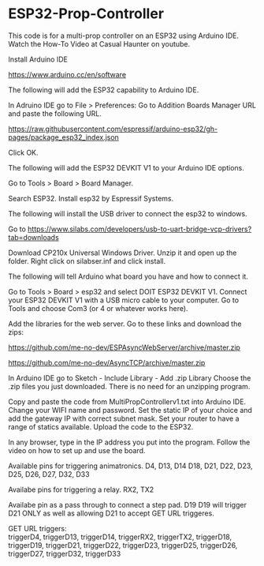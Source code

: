 # ESP32-Prop-Controller

This code is for a multi-prop controller on an ESP32 using Arduino IDE. 
Watch the How-To Video at Casual Haunter on youtube. 

Install Arduino IDE

https://www.arduino.cc/en/software

The following will add the ESP32 capability to Arduino IDE.

In Adruino IDE go to File > Preferences: Go to Addition Boards Manager URL and paste the following URL.

https://raw.githubusercontent.com/espressif/arduino-esp32/gh-pages/package_esp32_index.json

Click OK.

The following will add the ESP32 DEVKIT V1 to your Arduino IDE options.

Go to Tools > Board > Board Manager.

Search ESP32. Install esp32 by Espressif Systems.

The following will install the USB driver to connect the esp32 to windows.

Go to https://www.silabs.com/developers/usb-to-uart-bridge-vcp-drivers?tab=downloads

Download CP210x Universal Windows Driver.
Unzip it and open up the folder.
Right click on silabser.inf and click install.

The following will tell Arduino what board you have and how to connect it.

Go to Tools > Board > esp32 and select DOIT ESP32 DEVKIT V1.
Connect your ESP32 DEVKIT V1 with a USB micro cable to your computer.
Go to Tools and choose Com3 (or 4 or whatever works here).


Add the libraries for the web server. Go to these links and download the zips: 

https://github.com/me-no-dev/ESPAsyncWebServer/archive/master.zip 

https://github.com/me-no-dev/AsyncTCP/archive/master.zip

In Arduino IDE go to Sketch - Include Library - Add .zip Library Choose the .zip files you just downloaded. There is no need for an unzipping program.


Copy and paste the code from MultiPropControllerv1.txt into Arduino IDE. 
Change your WIFI name and password.
Set the static IP of your choice and add the gateway IP with correct subnet mask.
Set your router to have a range of statics available.
Upload the code to the ESP32.

In any browser, type in the IP address you put into the program. 
Follow the video on how to set up and use the board.

Available pins for triggering animatronics. 
D4, D13, D14 D18, D21, D22, D23, D25, D26, D27, D32, D33

Availabe pins for triggering a relay.
RX2, TX2

Availabe pin as a pass through to connect a step pad.
D19
D19 will trigger D21 ONLY as well as allowing D21 to accept GET URL triggeres.

GET URL triggers:  
triggerD4, triggerD13, triggerD14, triggerRX2, triggerTX2, triggerD18, triggerD19, triggerD21, triggerD22, triggerD23, triggerD25, triggerD26, triggerD27, triggerD32, triggerD33

